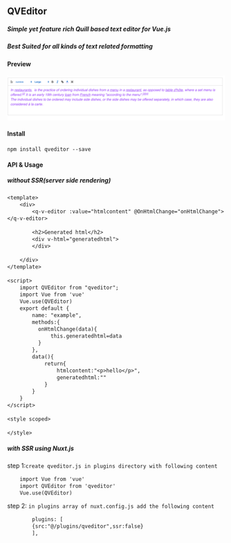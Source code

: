 ## QVEditor
##### Simple yet feature rich Quill based text editor for Vue.js
##### Best Suited for all kinds of text related formatting

#### Preview
![preview image](https://github.com/shivanshtalwar0/QVEditor/raw/master/images/preview.png)

#### Install
    npm install qveditor --save

#### API & Usage
##### without SSR(server side rendering) 
    <template>
        <div>
            <q-v-editor :value="htmlcontent" @OnHtmlChange="onHtmlChange"></q-v-editor>
            
            <h2>Generated html</h2>
            <div v-html="generatedhtml">
            </div>
            
        </div>
    </template>
    
    <script>
        import QVEditor from "qveditor";
        import Vue from 'vue'
        Vue.use(QVEditor)
        export default {
            name: "example",
            methods:{
              onHtmlChange(data){
                  this.generatedhtml=data
              }  
            },
            data(){
                return{
                    htmlcontent:"<p>hello</p>",
                    generatedhtml:""
                }
            }
        }
    </script>
    
    <style scoped>
    
    </style>

##### with SSR using Nuxt.js
 step 1:`create qveditor.js in plugins directory with following content`
        
        import Vue from 'vue'
        import QVEditor from 'qveditor'
        Vue.use(QVEditor)
step 2: `in plugins array of nuxt.config.js add the following content`
            
            plugins: [
            {src:"@/plugins/qveditor",ssr:false}
            ],
  
